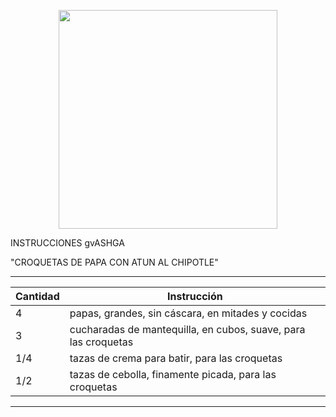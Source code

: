 <p align="center">
<img src="images/image-01.jpeg" width="350">
</p>
 INSTRUCCIONES gvASHGA
  
 "CROQUETAS DE PAPA CON ATUN AL CHIPOTLE"

--------------------------------------------------------------------------  
| Cantidad| Instrucción                                                   |
| --------| --------------------------------------------------------------|
|  4      | papas, grandes, sin cáscara, en mitades y cocidas             |
|  3      | cucharadas de mantequilla, en cubos, suave, para las croquetas|
|  1/4    | tazas de crema para batir, para las croquetas                 |
|  1/2    | tazas de cebolla, finamente picada, para las croquetas        |
--------------------------------------------------------------------------

